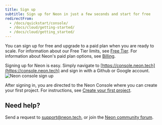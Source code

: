 ```yaml
---
title: Sign up
subtitle: Sign up for Neon in just a few seconds and start for free
redirectFrom:
  - /docs/quickstart/console/
  - /docs/cloud/getting-started/
  - /docs/cloud/getting_started/
---
```


You can sign up for free and upgrade to a paid plan when you are ready to scale. For information about our Free Tier limits, see [Free Tier](../introduction/technical-preview-free-tier). For information about Neon's paid plan options, see [Billing](../introduction/billing.md).

Signing up for Neon is easy. Simply navigate to [https://console.neon.tech](https://console.neon.tech) and sign in with a Github or Google account.
![Neon console sign up](/docs/get-started-with-neon/neon_signin.png)

After signing in, you are directed to the Neon Console where you can create your first project. For instructions, see [Create your first project](../get-started-with-neon/setting-up-a-project).

## Need help?

Send a request to [support@neon.tech](mailto:support@neon.tech), or join the [Neon community forum](https://community.neon.tech/).
